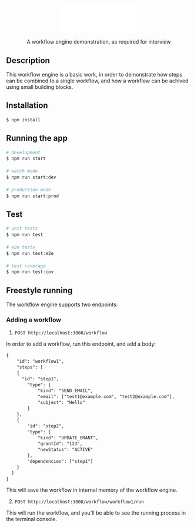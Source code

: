 <p align="center">
  <img src="slice_global.svg" width="200" alt="Slice Logo" /></a>
</p>


  <p align="center">A workflow engine demonstration, as required for interview</p>
    <p align="center">

## Description

This workflow engine is a basic work, in order to demonstrate how steps can be combined to a single workflow, and how a workflow can be achived using small building blocks.

## Installation

```bash
$ npm install
```

## Running the app

```bash
# development
$ npm run start

# watch mode
$ npm run start:dev

# production mode
$ npm run start:prod
```

## Test

```bash
# unit tests
$ npm run test

# e2e tests
$ npm run test:e2e

# test coverage
$ npm run test:cov
```
## Freestyle running 

The workflow engine supports two endpoints:

### Adding a workflow 

1. ```POST http://localhost:3000/workflow```

In order to add a workflow, run this endpoint, and add a body: 

```
{
    "id": "workflow1",
    "steps": [
    {
      "id": "step1",
        "type": { 
            "kind": "SEND_EMAIL", 
            "email": ["test1@example.com", "test2@example.com"], 
            "subject": "Hello"
        }
    },
    {
        "id": "step2",
        "type": { 
            "kind": "UPDATE_GRANT", 
            "grantId": "123", 
            "newStatus": "ACTIVE" 
        },
        "dependencies": ["step1"]
    }
  ]
}
```

This will save the workflow in internal memory of the workflow engine. 

2. ```POST http://localhost:3000/workflow/workflow1/run```

This will run the workflow, and you'll be able to see the running process in the terminal console. 